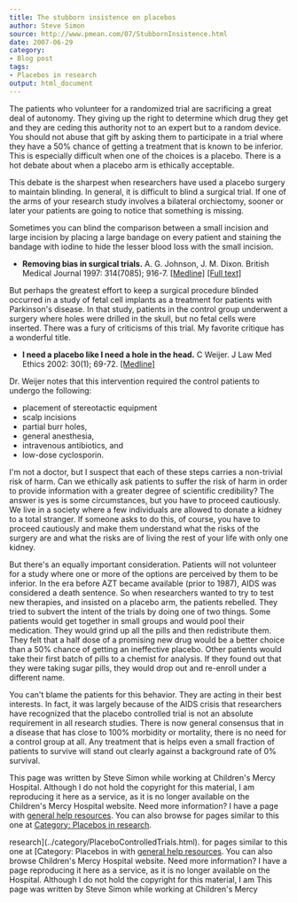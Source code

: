 ```yaml
---
title: The stubborn insistence on placebos
author: Steve Simon
source: http://www.pmean.com/07/StubbornInsistence.html
date: 2007-06-29
category:
- Blog post
tags:
- Placebos in research
output: html_document
---
```

The patients who volunteer for a randomized trial are sacrificing a
great deal of autonomy. They giving up the right to determine which drug
they get and they are ceding this authority not to an expert but to a
random device. You should not abuse that gift by asking them to
participate in a trial where they have a 50% chance of getting a
treatment that is known to be inferior. This is especially difficult
when one of the choices is a placebo. There is a hot debate about when a
placebo arm is ethically acceptable.

This debate is the sharpest when researchers have used a placebo surgery
to maintain blinding. In general, it is difficult to blind a surgical
trial. If one of the arms of your research study involves a bilateral
orchiectomy, sooner or later your patients are going to notice that
something is missing.

Sometimes you can blind the comparison between a small incision and
large incision by placing a large bandage on every patient and staining
the bandage with iodine to hide the lesser blood loss with the small
incision.

-   **Removing bias in surgical trials.** A. G. Johnson, J. M. Dixon.
    British Medical Journal 1997: 314(7085); 916-7.
    [\[Medline\]](http://www.ncbi.nlm.nih.gov/entrez/query.fcgi?cmd=Retrieve&db=PubMed&list_uids=9099111&dopt=Abstract)
    [\[Full
    text\]](http://bmj.bmjjournals.com/cgi/content/full/314/7085/916)

But perhaps the greatest effort to keep a surgical procedure blinded
occurred in a study of fetal cell implants as a treatment for patients
with Parkinson\'s disease. In that study, patients in the control group
underwent a surgery where holes were drilled in the skull, but no fetal
cells were inserted. There was a fury of criticisms of this trial. My
favorite critique has a wonderful title.

-   **I need a placebo like I need a hole in the head.** C Weijer. J Law
    Med Ethics 2002: 30(1); 69-72.
    [\[Medline\]](http://www.ncbi.nlm.nih.gov/entrez/query.fcgi?cmd=Retrieve&db=PubMed&list_uids=11905271&dopt=Abstract)

Dr. Weijer notes that this intervention required the control patients to
undergo the following:

-   placement of stereotactic equipment
-   scalp incisions
-   partial burr holes,
-   general anesthesia,
-   intravenous antibiotics, and
-   low-dose cyclosporin.

I\'m not a doctor, but I suspect that each of these steps carries a
non-trivial risk of harm. Can we ethically ask patients to suffer the
risk of harm in order to provide information with a greater degree of
scientific credibility? The answer is yes is some circumstances, but you
have to proceed cautiously. We live in a society where a few individuals
are allowed to donate a kidney to a total stranger. If someone asks to
do this, of course, you have to proceed cautiously and make them
understand what the risks of the surgery are and what the risks are of
living the rest of your life with only one kidney.

But there\'s an equally important consideration. Patients will not
volunteer for a study where one or more of the options are perceived by
them to be inferior. In the era before AZT became available (prior to
1987), AIDS was considered a death sentence. So when researchers wanted
to try to test new therapies, and insisted on a placebo arm, the
patients rebelled. They tried to subvert the intent of the trials by
doing one of two things. Some patients would get together in small
groups and would pool their medication. They would grind up all the
pills and then redistribute them. They felt that a half dose of a
promising new drug would be a better choice than a 50% chance of getting
an ineffective placebo. Other patients would take their first batch of
pills to a chemist for analysis. If they found out that they were taking
sugar pills, they would drop out and re-enroll under a different name.

You can\'t blame the patients for this behavior. They are acting in
their best interests. In fact, it was largely because of the AIDS crisis
that researchers have recognized that the placebo controlled trial is
not an absolute requirement in all research studies. There is now
general consensus that in a disease that has close to 100% morbidity or
mortality, there is no need for a control group at all. Any treatment
that is helps even a small fraction of patients to survive will stand
out clearly against a background rate of 0% survival.

This page was written by Steve Simon while working at Children\'s Mercy
Hospital. Although I do not hold the copyright for this material, I am
reproducing it here as a service, as it is no longer available on the
Children\'s Mercy Hospital website. Need more information? I have a page
with [general help resources](../GeneralHelp.html). You can also browse
for pages similar to this one at [Category: Placebos in
research](../category/PlaceboControlledTrials.html).
<!---More--->
research](../category/PlaceboControlledTrials.html).
for pages similar to this one at [Category: Placebos in
with [general help resources](../GeneralHelp.html). You can also browse
Children\'s Mercy Hospital website. Need more information? I have a page
reproducing it here as a service, as it is no longer available on the
Hospital. Although I do not hold the copyright for this material, I am
This page was written by Steve Simon while working at Children\'s Mercy

<!---Do not use
**[StATS]:** **The stubborn insistence on placebos
This page was written by Steve Simon while working at Children\'s Mercy
Hospital. Although I do not hold the copyright for this material, I am
reproducing it here as a service, as it is no longer available on the
Children\'s Mercy Hospital website. Need more information? I have a page
with [general help resources](../GeneralHelp.html). You can also browse
for pages similar to this one at [Category: Placebos in
research](../category/PlaceboControlledTrials.html).
--->


